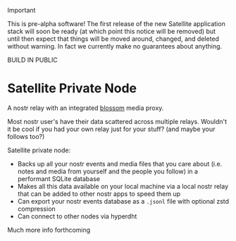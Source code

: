 > [!IMPORTANT]
> This is pre-alpha software! The first release of the new Satellite application stack will soon be ready (at which point this notice will be removed) but until then expect that things will be moved around, changed, and deleted without warning. In fact we currently make no guarantees about anything.
>
> BUILD IN PUBLIC

# Satellite Private Node

A nostr relay with an integrated [blossom](https://github.com/hzrd149/blossom) media proxy.

Most nostr user's have their data scattered across multiple relays. Wouldn't it be cool if you had your own relay just for your stuff? (and maybe your follows too?)

Satellite private node:

- Backs up all your nostr events and media files that you care about (i.e. notes and media from yourself and the people you follow) in a performant SQLite database
- Makes all this data available on your local machine via a local nostr relay that can be added to other nostr apps to speed them up
- Can export your nostr events database as a `.jsonl` file with optional zstd compression
- Can connect to other nodes via hyperdht

Much more info forthcoming
